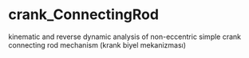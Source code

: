 # crank_ConnectingRod
kinematic and reverse dynamic analysis of non-eccentric simple crank connecting rod mechanism (krank biyel mekanizması)

